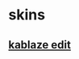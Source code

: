 # **skins**

## [kablaze edit](http://www.mediafire.com/file/wszvddvim9qrzez/kablaze+edit.osk/file)

